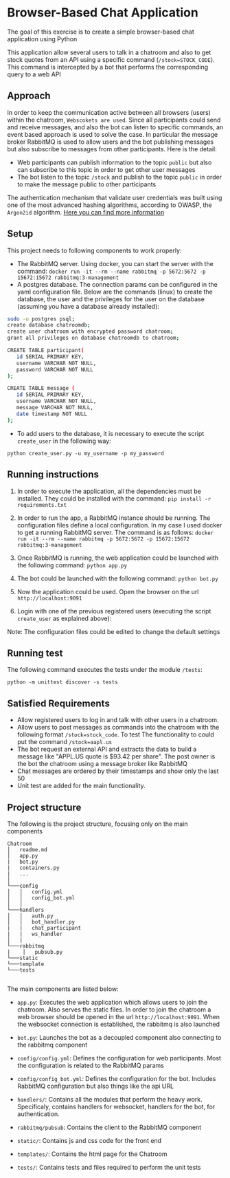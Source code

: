 # Browser-Based Chat Application
The goal of this exercise is to create a simple browser-based chat application using Python

This application allow several users to talk in a chatroom and also to get stock quotes
from an API using a specific command (`/stock=STOCK_CODE`). This command is intercepted by a bot that performs the corresponding query to a web API

## Approach
In order to keep the communication active between all browsers (users) within the chatroom, `Webscokets are used`.
Since all participants could send and receive messages, and also the bot can listen to specific commands, an event based approach is used to solve the case. In particular the message broker RabbitMQ is used to allow users and the bot publishing messages but also subscribe to messages from other participants. Here is the detail:
- Web participants can publish information to the topic `public` but also can subscribe to this topic in order to get other user messages
- The bot listen to the topic `/stock` and publish to the topic `public` in order to make the message public to other participants

The authentication mechanism that validate user credentials was built using one of the most advanced hashing algorithms, according to OWASP, the `Argon2id` algorithm. [Here you can find more information](https://cheatsheetseries.owasp.org/cheatsheets/Password_Storage_Cheat_Sheet.html)  
   
## Setup
This project needs to following components to work properly:
- The RabbitMQ server. Using docker, you can start the server with the command:
`docker run -it --rm --name rabbitmq -p 5672:5672 -p 15672:15672 rabbitmq:3-management`
- A postgres database. The connection params can be configured in the yaml configuration file. Below are the commands (linux) to create the database, the user and the privileges for the user on the database (assuming you have a database already installed):
```bash
sudo -u postgres psql;
create database chatroomdb;
create user chatroom with encrypted password chatroom;
grant all privileges on database chatroomdb to chatroom;

CREATE TABLE participant(
   id SERIAL PRIMARY KEY,
   username VARCHAR NOT NULL,
   password VARCHAR NOT NULL
);

CREATE TABLE message (
   id SERIAL PRIMARY KEY,
   username VARCHAR NOT NULL,
   message VARCHAR NOT NULL,
   date timestamp NOT NULL
);
```  
- To add users to the database, it is necessary to execute the script `create_user` in the following way:

`python create_user.py -u my_username -p my_password`    
 

## Running instructions
1. In order to execute the application, all the dependencies must be installed. They could be installed with the command:
`pip install -r requirements.txt`

2. In order to run the app, a RabbitMQ instance should be running. The configuration files define a local configuration. In my case I used docker to get a running RabbitMQ server. The command is as follows:
`docker run -it --rm --name rabbitmq -p 5672:5672 -p 15672:15672 rabbitmq:3-management` 

3. Once RabbitMQ is running, the web application could be launched with the following command:
`python app.py`

4. The bot could be launched with the following command:
`python bot.py`

5. Now the application could be used. Open the browser on the url `http://localhost:9091`

6. Login with one of the previous registered users (executing the script `create_user` as explained above):


 
Note: The configuration files could be edited to change the default settings

## Running test
The following command executes the tests under the module `/tests`:
```
python -m unittest discover -s tests

``` 

## Satisfied Requirements
- Allow registered users to log in and talk with other users in a chatroom. 
- Allow users to post messages as commands into the chatroom with the following format
`/stock=stock_code`. To test The functionality to could put the command `/stock=aapl.us` 
- The bot request an external API and extracts the data to build a message like "APPL.US quote is $93.42 per share". The post owner is the bot
the chatroom using a message broker like RabbitMQ
- Chat messages are ordered by their timestamps and show only the last 50
- Unit test are added for the main functionality.


## Project structure
The following is the project structure, focusing only on the main components

```
Chatroom
│   readme.md
│   app.py
|   bot.py
|   containers.py
|   ...    
│
└───config
│   │   config.yml
│   │   config_bot.yml
│   │
└───handlers
│   │   auth.py
│   │   bot_handler.py
|   |   chat_participant
|   |   ws_handler
│   |
└───rabbitmq
|    │   pubsub.py
└───static
└───template
└───tests
    
```

The main components are listed below:
- `app.py`: Executes the web application which allows users to join the chatroom. Also serves the static files. In order to join the chatroom a web browser should be opened in the url `http://localhost:9091`. When the websocket connection is established, the rabbitmq is also launched 
- `bot.py`: Launches the bot as a decoupled component also connecting to the rabbitmq component 

- `config/config.yml`: Defines the configuration for web participants. Most the configuration is related to the RabbitMQ params
- `config/config_bot.yml`: Defines the configuration for the bot. Includes RabbitMQ configuration but also things like the api URL

- `handlers/`: Contains all the modules that perform the heavy work. Specificaly, contains handlers for websocket, handlers for the bot, for authentication.
- `rabbitmq/pubsub`: Contains the client to the RabbitMQ component
- `static/`: Contains js and css code for the front end
- `templates/`: Contains the html page for the Chatroom
- `tests/`: Contains tests and files required to perform the unit tests 